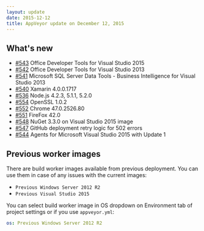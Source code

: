 ```yaml
---
layout: update
date: 2015-12-12
title: AppVeyor update on December 12, 2015
---
```


## What's new

* [#543](https://github.com/appveyor/ci/issues/543) Office Developer Tools for Visual Studio 2015
* [#542](https://github.com/appveyor/ci/issues/542) Office Developer Tools for Visual Studio 2013
* [#541](https://github.com/appveyor/ci/issues/541) Microsoft SQL Server Data Tools - Business Intelligence for Visual Studio 2013
* [#540](https://github.com/appveyor/ci/issues/540) Xamarin 4.0.0.1717
* [#536](https://github.com/appveyor/ci/issues/536) Node.js 4.2.3, 5.1.1, 5.2.0
* [#554](https://github.com/appveyor/ci/issues/554) OpenSSL 1.0.2
* [#552](https://github.com/appveyor/ci/issues/552) Chrome 47.0.2526.80
* [#551](https://github.com/appveyor/ci/issues/551) FireFox 42.0
* [#548](https://github.com/appveyor/ci/issues/548) NuGet 3.3.0 on Visual Studio 2015 image
* [#547](https://github.com/appveyor/ci/issues/547) GitHub deployment retry logic for 502 errors
* [#544](https://github.com/appveyor/ci/issues/544) Agents for Microsoft Visual Studio 2015 with Update 1

## Previous worker images

There are build worker images available from previous deployment. You can use them in case of any issues with the current images:

* `Previous Windows Server 2012 R2`
* `Previous Visual Studio 2015`

You can select build worker image in OS dropdown on Environment tab of project settings or if you use `appveyor.yml`:

```yaml
os: Previous Windows Server 2012 R2
```
